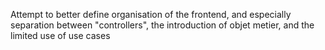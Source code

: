 
Attempt to better define organisation of the frontend, and especially separation between "controllers", the introduction 
of objet metier, and the limited use of use cases
